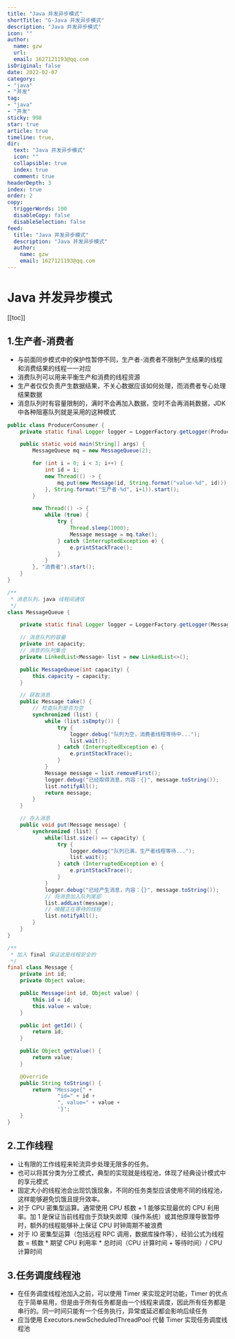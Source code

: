 ```yaml
---
title: "Java 并发异步模式"
shortTitle: "G-Java 并发异步模式"
description: "Java 并发异步模式"
icon: ""
author: 
  name: gzw
  url: 
  email: 1627121193@qq.com
isOriginal: false
date: 2022-02-07
category: 
- "java"
- "并发"
tag:
- "java"
- "并发"
sticky: 998
star: true
article: true
timeline: true,
dir:
  text: "Java 并发异步模式"
  icon: ""
  collapsible: true
  index: true
  comment: true
headerDepth: 3
index: true
order: 2
copy:
  triggerWords: 100
  disableCopy: false
  disableSelection: false
feed:
  title: "Java 并发异步模式"
  description: "Java 并发异步模式"
  author:
    name: gzw
    email: 1627121193@qq.com
---
```






# Java 并发异步模式


[[toc]]

## 1.生产者-消费者

- 与前面同步模式中的保护性暂停不同，生产者-消费者不限制产生结果的线程和消费结果的线程一一对应
- 消费队列可以用来平衡生产和消费的线程资源
- 生产者仅仅负责产生数据结果，不关心数据应该如何处理，而消费者专心处理结果数据
- 消息队列时有容量限制的，满时不会再加入数据，空时不会再消耗数据，JDK 中各种阻塞队列就是采用的这种模式 

```java
public class ProducerConsumer {
    private static final Logger logger = LoggerFactory.getLogger(ProducerConsumer.class);

    public static void main(String[] args) {
        MessageQueue mq = new MessageQueue(2);

        for (int i = 0; i < 3; i++) {
            int id = i;
            new Thread(() -> {
                mq.put(new Message(id, String.format("value-%d", id)));
            }, String.format("生产者-%d", i+1)).start();
        }

        new Thread(() -> {
            while (true) {
                try {
                    Thread.sleep(1000);
                    Message message = mq.take();
                } catch (InterruptedException e) {
                    e.printStackTrace();
                }
            }
        }, "消费者").start();
    }
}

/**
 * 消息队列，java 线程间通信
 */
class MessageQueue {

    private static final Logger logger = LoggerFactory.getLogger(MessageQueue.class);

    // 消息队列的容量
    private int capacity;
    // 消息的队列集合
    private LinkedList<Message> list = new LinkedList<>();

    public MessageQueue(int capacity) {
        this.capacity = capacity;
    }

    // 获取消息
    public Message take() {
        // 检查队列是否为空
        synchronized (list) {
            while (list.isEmpty()) {
                try {
                    logger.debug("队列为空，消费者线程等待中...");
                    list.wait();
                } catch (InterruptedException e) {
                    e.printStackTrace();
                }
            }
            Message message = list.removeFirst();
            logger.debug("已经取得消息，内容：{}", message.toString());
            list.notifyAll();
            return message;
        }
    }

    // 存入消息
    public void put(Message message) {
        synchronized (list) {
            while(list.size() == capacity) {
                try {
                    logger.debug("队列已满，生产者线程等待...");
                    list.wait();
                } catch (InterruptedException e) {
                    e.printStackTrace();
                }
            }
            logger.debug("已经产生消息，内容：{}", message.toString());
            // 将消息加入队列尾部
            list.addLast(message);
            // 唤醒正在等待的线程
            list.notifyAll();
        }
    }
}

/**
 * 加入 final 保证这是线程安全的
 */
final class Message {
    private int id;
    private Object value;

    public Message(int id, Object value) {
        this.id = id;
        this.value = value;
    }

    public int getId() {
        return id;
    }

    public Object getValue() {
        return value;
    }

    @Override
    public String toString() {
        return "Message{" +
                "id=" + id +
                ", value=" + value +
                '}';
    }
}
```





## 2.工作线程

- 让有限的工作线程来轮流异步处理无限多的任务。
- 也可以将其分类为分工模式，典型的实现就是线程池，体现了经典设计模式中的享元模式
- 固定大小的线程池会出现饥饿现象，不同的任务类型应该使用不同的线程池，这样能够避免饥饿且提升效率。
- 对于 CPU 密集型运算。通常使用 CPU 核数 + 1 能够实现最优的 CPU 利用率。加 1 是保证当前线程由于页缺失故障（操作系统）或其他原理导致暂停时，额外的线程能够补上保证 CPU 时钟周期不被浪费
- 对于 IO 密集型运算（包括远程 RPC 调用，数据库操作等），经验公式为线程数 = 核数 * 期望 CPU 利用率 * 总时间（CPU 计算时间 + 等待时间）/ CPU 计算时间





## 3.任务调度线程池

- 在任务调度线程池加入之前，可以使用 Timer 来实现定时功能，Timer 的优点在于简单易用，但是由于所有任务都是由一个线程来调度，因此所有任务都是串行的。同一时间只能有一个任务执行，异常或延迟都会影响后续任务
- 应当使用 Executors.newScheduledThreadPool 代替 Timer 实现任务调度线程池





